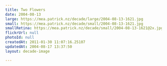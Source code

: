 ```yaml
---
title: Two Flowers
date: 2004-08-13
large: https://mea.patrick.nz/decade/large/2004-08-13-1621.jpg
small: https://mea.patrick.nz/decade/small/2004-08-13-1621.jpg
smallRetina: https://mea.patrick.nz/decade/small/2004-08-13-1621@2x.jpg
flickrUrl: null
photoId: null
createdAt: 2011-01-30 11:07:16.25107
updatedAt: 2004-08-17 13:37:50
layout: decade-image

---
```


